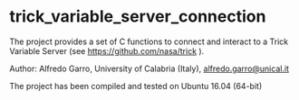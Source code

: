 # trick_variable_server_connection
 The project provides a set of C functions to connect and interact to a Trick Variable Server (see https://github.com/nasa/trick ).

 Author: Alfredo Garro, University of Calabria (Italy), alfredo.garro@unical.it
 
 The project has been compiled and tested on Ubuntu 16.04 (64-bit)
